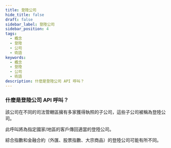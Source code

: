 ```yaml
---
title: 登陸公司
hide_title: false
draft: false
sidebar_label: 登陸公司
sidebar_position: 4
tags:
  - 概念
  - 登陸
  - 公司
  - 術語
keywords:
  - 概念
  - 登陸
  - 公司
  - 術語
description: 什麼是登陸公司 API 呼叫？
---
```


### 什麼是登陸公司 API 呼叫？

該公司在不同的司法管轄區擁有多家獲得執照的子公司，這些子公司被稱為登陸公司。

此呼叫將為指定國家/地區的客戶傳回適當的登陸公司。

綜合指數和金融合約（外匯、股票指數、大宗商品）的登陸公司可能有所不同。
